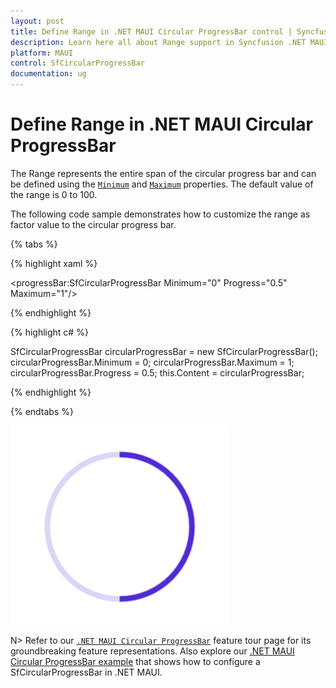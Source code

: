 ```yaml
---
layout: post
title: Define Range in .NET MAUI Circular ProgressBar control | Syncfusion
description: Learn here all about Range support in Syncfusion .NET MAUI Circular ProgressBar control, its elements and more.
platform: MAUI
control: SfCircularProgressBar
documentation: ug
---
```


# Define Range in .NET MAUI Circular ProgressBar

The Range represents the entire span of the circular progress bar and can be defined using the [`Minimum`](https://help.syncfusion.com/cr/maui/Syncfusion.Maui.ProgressBar.ProgressBarBase.html#Syncfusion_Maui_ProgressBar_ProgressBarBase_Minimum) and [`Maximum`](https://help.syncfusion.com/cr/maui/Syncfusion.Maui.ProgressBar.ProgressBarBase.html#Syncfusion_Maui_ProgressBar_ProgressBarBase_Maximum) properties. The default value of the range is 0 to 100.

The following code sample demonstrates how to customize the range as factor value to the circular progress bar.

{% tabs %}  

{% highlight xaml %}

<progressBar:SfCircularProgressBar Minimum="0" 
                                   Progress="0.5" 
                                   Maximum="1"/>

{% endhighlight %}

{% highlight c# %}

SfCircularProgressBar circularProgressBar = new SfCircularProgressBar();
circularProgressBar.Minimum = 0;
circularProgressBar.Maximum = 1;
circularProgressBar.Progress = 0.5;
this.Content = circularProgressBar;

{% endhighlight %}

{% endtabs %} 

![.NET MAUI Circular ProgressBar with range customization](images/define-range/range.png)

N> Refer to our [`.NET MAUI Circular ProgressBar`](https://www.syncfusion.com/maui-controls/maui-progressbar) feature tour page for its groundbreaking feature representations. Also explore our [.NET MAUI Circular ProgressBar example](https://github.com/syncfusion/maui-demos/) that shows how to configure a SfCircularProgressBar in .NET MAUI.